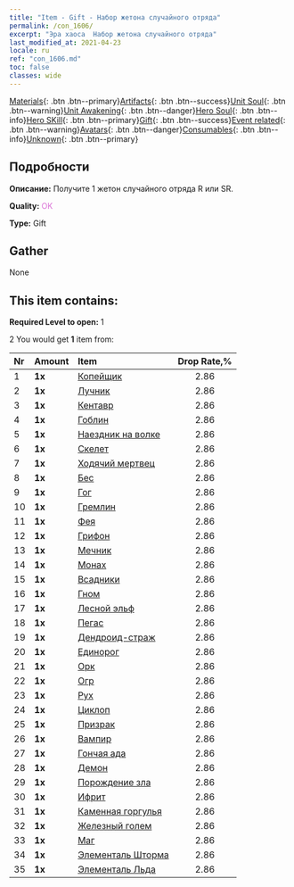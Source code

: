 ```yaml
---
title: "Item - Gift - Набор жетона случайного отряда"
permalink: /con_1606/
excerpt: "Эра хаоса  Набор жетона случайного отряда"
last_modified_at: 2021-04-23
locale: ru
ref: "con_1606.md"
toc: false
classes: wide
---
```

 [Materials](/ItemsRU/){: .btn .btn--primary}[Artifacts](/ItemsRU/Artifacts/){: .btn .btn--success}[Unit Soul](/ItemsRU/UnitSoul/){: .btn .btn--warning}[Unit Awakening](/ItemsRU/UnitAwakening/){: .btn .btn--danger}[Hero Soul](/ItemsRU/HeroSoul/){: .btn .btn--info}[Hero SKill](/ItemsRU/HeroSkill/){: .btn .btn--primary}[Gift](/ItemsRU/Gift/){: .btn .btn--success}[Event related](/ItemsRU/Events/){: .btn .btn--warning}[Avatars](/ItemsRU/Avatars/){: .btn .btn--danger}[Consumables](/ItemsRU/Consumables/){: .btn .btn--info}[Unknown](/ItemsRU/Unknown/){: .btn .btn--primary}

## Подробности
 **Описание:** Получите 1 жетон случайного отряда R или SR.

 **Quality:** <span style="color: #DA70D6">OK</span>

 **Type:** Gift

## Gather

  None

## This item contains:

 **Required Level to open:** 1

 2 You would get **1** item  from:

  | Nr | Amount |     Item    | Drop Rate,% |
  |:---|:-------|:------------|:---------:|
  | 1 |  **1x** | [Копейщик](/ItemsRU/unt_190/) | 2.86 | 
  | 2 |  **1x** | [Лучник](/ItemsRU/unt_191/) | 2.86 | 
  | 3 |  **1x** | [Кентавр](/ItemsRU/unt_199/) | 2.86 | 
  | 4 |  **1x** | [Гоблин](/ItemsRU/unt_217/) | 2.86 | 
  | 5 |  **1x** | [Наездник на волке](/ItemsRU/unt_218/) | 2.86 | 
  | 6 |  **1x** | [Скелет](/ItemsRU/unt_208/) | 2.86 | 
  | 7 |  **1x** | [Ходячий мертвец](/ItemsRU/unt_209/) | 2.86 | 
  | 8 |  **1x** | [Бес](/ItemsRU/unt_226/) | 2.86 | 
  | 9 |  **1x** | [Гог](/ItemsRU/unt_227/) | 2.86 | 
  | 10 |  **1x** | [Гремлин](/ItemsRU/unt_235/) | 2.86 | 
  | 11 |  **1x** | [Фея](/ItemsRU/unt_262/) | 2.86 | 
  | 12 |  **1x** | [Грифон](/ItemsRU/unt_192/) | 2.86 | 
  | 13 |  **1x** | [Мечник](/ItemsRU/unt_193/) | 2.86 | 
  | 14 |  **1x** | [Монах](/ItemsRU/unt_194/) | 2.86 | 
  | 15 |  **1x** | [Всадники](/ItemsRU/unt_195/) | 2.86 | 
  | 16 |  **1x** | [Гном](/ItemsRU/unt_200/) | 2.86 | 
  | 17 |  **1x** | [Лесной эльф](/ItemsRU/unt_201/) | 2.86 | 
  | 18 |  **1x** | [Пегас](/ItemsRU/unt_202/) | 2.86 | 
  | 19 |  **1x** | [Дендроид-страж](/ItemsRU/unt_203/) | 2.86 | 
  | 20 |  **1x** | [Единорог](/ItemsRU/unt_204/) | 2.86 | 
  | 21 |  **1x** | [Орк](/ItemsRU/unt_219/) | 2.86 | 
  | 22 |  **1x** | [Огр](/ItemsRU/unt_220/) | 2.86 | 
  | 23 |  **1x** | [Рух](/ItemsRU/unt_221/) | 2.86 | 
  | 24 |  **1x** | [Циклоп](/ItemsRU/unt_222/) | 2.86 | 
  | 25 |  **1x** | [Призрак](/ItemsRU/unt_210/) | 2.86 | 
  | 26 |  **1x** | [Вампир](/ItemsRU/unt_211/) | 2.86 | 
  | 27 |  **1x** | [Гончая ада](/ItemsRU/unt_228/) | 2.86 | 
  | 28 |  **1x** | [Демон](/ItemsRU/unt_229/) | 2.86 | 
  | 29 |  **1x** | [Порождение зла](/ItemsRU/unt_230/) | 2.86 | 
  | 30 |  **1x** | [Ифрит](/ItemsRU/unt_231/) | 2.86 | 
  | 31 |  **1x** | [Каменная горгулья](/ItemsRU/unt_236/) | 2.86 | 
  | 32 |  **1x** | [Железный голем](/ItemsRU/unt_237/) | 2.86 | 
  | 33 |  **1x** | [Маг](/ItemsRU/unt_238/) | 2.86 | 
  | 34 |  **1x** | [Элементаль Шторма](/ItemsRU/unt_263/) | 2.86 | 
  | 35 |  **1x** | [Элементаль Льда](/ItemsRU/unt_264/) | 2.86 | 
